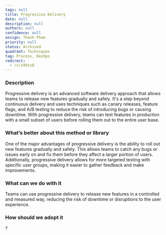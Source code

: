 ```yaml
---
tags: null
title: Progressive Delivery
date: null
description: null
authors: null
confidence: null
assign: Thanh Pham
priority: null
status: Archived
quadrant: Techniques
tag: Process, DevOps
redirect:
  - /s/s99szQ
---
```


<!-- table_of_contents a518729d-8d98-4b05-a9cf-e3615cd06f05 -->

### Description

Progressive delivery is an advanced software delivery approach that allows teams to release new features gradually and safely. It's a step beyond continuous delivery and uses techniques such as canary releases, feature flags, and A/B testing to reduce the risk of introducing bugs or causing downtime. With progressive delivery, teams can test features in production with a small subset of users before rolling them out to the entire user base.

### What’s better about this method or library

One of the major advantages of progressive delivery is the ability to roll out new features gradually and safely. This allows teams to catch any bugs or issues early on and fix them before they affect a larger portion of users. Additionally, progressive delivery allows for more targeted testing with specific user groups, making it easier to gather feedback and make improvements.

### What can we do with it

Teams can use progressive delivery to release new features in a controlled and measured way, reducing the risk of downtime or disruptions to the user experience.

### How should we adopt it

?

<!-- child_database e3a167e4-eee6-4fca-88ac-e6695e2ead8f -->
